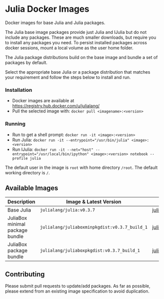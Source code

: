 # Julia Docker Images

Docker images for base Julia and Julia packages. 

The Julia base image packages provide just Julia and IJulia but do not include any packages. These are much smaller downloads, but require you to install any packages you need.
To persist installed packages across docker sessions, mount a local volume as the user home folder.

The Julia package distributions build on the base image and bundle a set of packages by default.

Select the appropriate base Julia or a package distribution that matches your requirement and follow the steps below to install and run.

### Installation
- Docker images are available at https://registry.hub.docker.com/u/julialang/
- Pull the selected image with: `docker pull <imagename>:<version>`

### Running
- Run to get a shell prompt: `docker run -it <image>:<version>`
- Run Julia: `docker run -it --entrypoint="/usr/bin/julia" <image>:<version>`
- Run IJulia: `docker run -it --net="host" --entrypoint="/usr/local/bin/ipython" <image>:<version> notebook --profile julia`

The default user in the image is `root` with home directory `/root`. The default working directory is `/`.

## Available Images

Description                     | Image & Latest Version                           | URL
--------------------------------|--------------------------------------------------|-------------------------------------
Base Julia                      | `julialang/julia:v0.3.7`                         | [julialang/julia](https://registry.hub.docker.com/u/julialang/julia/)
JuliaBox minimal package bundle | `julialang/juliaboxminpkgdist:v0.3.7_build_1`    | [julialang/juliaboxminpkgdist](https://registry.hub.docker.com/u/julialang/juliaboxminpkgdist/)
JuliaBox package bundle         | `julialang/juliaboxpkgdist:v0.3.7_build_1`       | [julialang/juliaboxpkgdist](https://registry.hub.docker.com/u/julialang/juliaboxpkgdist/)

## Contributing
Please submit pull requests to update/add packages. As far as possible, please extend from an existing image specification to avoid duplication.

